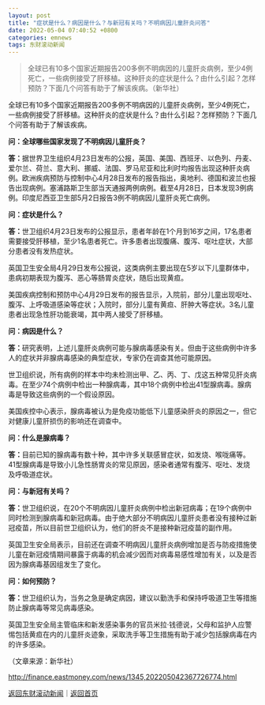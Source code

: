 ```yaml
---
layout: post
title: "症状是什么？病因是什么？与新冠有关吗？不明病因儿童肝炎问答"
date: 2022-05-04 07:40:52 +0800
categories: emnews
tags: 东财滚动新闻
---
```

> 全球已有10多个国家近期报告200多例不明病因的儿童肝炎病例，至少4例死亡，一些病例接受了肝移植。这种肝炎的症状是什么？由什么引起？怎样预防？下面几个问答有助于了解该疾病。（新华社）

<p>全球已有10多个国家近期报告200多例不明病因的儿童肝炎病例，至少4例死亡，一些病例接受了肝移植。这种肝炎的症状是什么？由什么引起？怎样预防？下面几个问答有助于了解该疾病。</p><p><strong>问：全球哪些国家发现了不明病因儿童肝炎？</strong></p><p><strong>答：</strong>据世界卫生组织4月23日发布的公报，英国、美国、西班牙、以色列、丹麦、爱尔兰、荷兰、意大利、挪威、法国、罗马尼亚和比利时均报告出现这种肝炎病例。欧洲疾病预防与控制中心4月28日发布的报告指出，奥地利、德国和波兰也报告出现病例。塞浦路斯卫生部当天通报两例病例。截至4月28日，日本发现3例病例。印度尼西亚卫生部5月2日报告3例不明病因儿童肝炎死亡病例。</p><p><strong>问：症状是什么？</strong></p><p><strong>答：</strong>世卫组织4月23日发布的公报显示，患者年龄在1个月到16岁之间，17名患者需要接受肝移植，至少1名患者死亡。许多患者出现腹痛、腹泻、呕吐症状，大部分患者没有发热症状。</p><p>英国卫生安全局4月29日发布公报说，这类病例主要出现在5岁以下儿童群体中，患病初期表现为腹泻、恶心等肠胃炎症状，随后出现黄疸。</p><p>美国疾病控制和预防中心4月29日发布的报告显示，入院前，部分儿童出现呕吐、腹泻、上呼吸道感染等症状；入院时，部分儿童有黄疸、肝肿大等症状。3名儿童患者出现急性肝功能衰竭，其中两人接受了肝移植。</p><p><strong>问：病因是什么？</strong></p><p><strong>答：</strong>研究表明，上述儿童肝炎病例可能与腺病毒感染有关。但由于这些病例中许多人的症状并非腺病毒感染的典型症状，专家仍在调查其他可能原因。</p><p>世卫组织说，所有病例的样本中均未检测出甲、乙、丙、丁、戊这五种常见肝炎病毒。在至少74个病例中检出一种腺病毒，其中18个病例中检出41型腺病毒。腺病毒是导致这些病例的一个假设原因。</p><p>美国疾控中心表示，腺病毒被认为是免疫功能低下儿童感染肝炎的原因之一，但它对健康儿童肝损伤的影响还在调查中。</p><p><strong>问：什么是腺病毒？</strong></p><p><strong>答：</strong>目前已知的腺病毒有数十种，其中许多关联感冒症状，如发烧、喉咙痛等。41型腺病毒是导致小儿急性肠胃炎的常见原因，感染者通常有腹泻、呕吐、发烧及呼吸道症状。</p><p><strong>问：与新冠有关吗？</strong></p><p><strong>答：</strong>世卫组织说，在20个不明病因儿童肝炎病例中检出新冠病毒；在19个病例中同时检测到腺病毒和新冠病毒。由于绝大部分不明病因儿童肝炎患者没有接种过新冠疫苗，所以目前世卫组织认为，他们的肝炎不是接种新冠疫苗的副作用。</p><p>英国卫生安全局表示，目前还在调查不明病因儿童肝炎病例增加是否与防疫措施使儿童在新冠疫情期间暴露于病毒的机会减少因而对病毒易感性增加有关，以及是否因为腺病毒基因组发生了变化。</p><p><strong>问：如何预防？</strong></p><p><strong>答：</strong>世卫组织认为，当务之急是确定病因，建议以勤洗手和保持呼吸道卫生等措施防止腺病毒等常见病毒感染。</p><p>英国卫生安全局主管临床和新发感染事务的官员米拉·钱德说，父母和监护人应警惕包括黄疸在内的儿童肝炎迹象，采取洗手等卫生措施有助于减少包括腺病毒在内的许多感染。 </p><p class="em_media">（文章来源：新华社）</p>

<http://finance.eastmoney.com/news/1345,202205042367726774.html>

[返回东财滚动新闻](//finews.withounder.com/emnews/)｜[返回首页](//finews.withounder.com/)